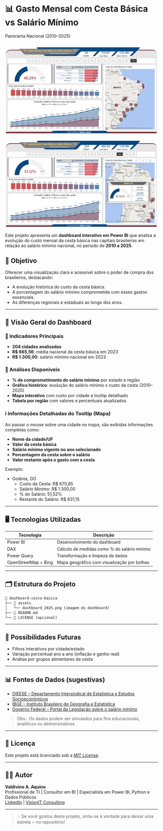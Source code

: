 # 📊 Gasto Mensal com Cesta Básica vs Salário Mínimo
Panorama Nacional (2010–2025)

![Dashboard Screenshot](Custo_CestaBasica_vs_SalarioMinimo.png)
---
![Dashboard Screenshot](Custo_CestaBasica_vs_SalarioMinimo_TOOLTIP.png)

Este projeto apresenta um **dashboard interativo em Power BI** que analisa a evolução do custo mensal da cesta básica nas capitais brasileiras em relação ao salário mínimo nacional, no período de **2010 a 2025**.

## 🎯 Objetivo

Oferecer uma visualização clara e acessível sobre o poder de compra dos brasileiros, destacando:
- A evolução histórica do custo da cesta básica.
- A porcentagem do salário mínimo comprometida com esses gastos essenciais.
- As diferenças regionais e estaduais ao longo dos anos.

---

## 🧾 Visão Geral do Dashboard

### 🔹 Indicadores Principais
- **204 cidades analisadas**
- **R$ 665,56**: média nacional da cesta básica em 2023
- **R$ 1.300,00**: salário mínimo nacional em 2023

### 🔹 Análises Disponíveis
- **% de comprometimento do salário mínimo** por estado e região
- **Gráfico histórico**: evolução do salário mínimo x custo da cesta (2010–2025)
- **Mapa interativo** com custo por cidade e tooltip detalhado
- **Tabela por região** com valores e percentuais atualizados

### ℹ️ Informações Detalhadas do Tooltip (Mapa)
Ao passar o mouse sobre uma cidade no mapa, são exibidas informações completas como:
- **Nome da cidade/UF**
- **Valor da cesta básica**
- **Salário mínimo vigente no ano selecionado**
- **Porcentagem da cesta sobre o salário**
- **Valor restante após o gasto com a cesta**

Exemplo:
- Goiânia, GO
  - Custo da Cesta: R$ 670,85
  - Salário Mínimo: R$ 1.300,00
  - % do Salário: 51,52%
  - Restante do Salário: R$ 631,15

---

## 🖥️ Tecnologias Utilizadas

| Tecnologia   | Descrição                                      |
|--------------|------------------------------------------------|
| Power BI     | Desenvolvimento do dashboard                   |
| DAX          | Cálculo de medidas como % do salário mínimo    |
| Power Query  | Transformação e limpeza de dados               |
| OpenStreetMap + Bing | Mapa geográfico com visualização por bolhas |

---

## 🗂️ Estrutura do Projeto

```
📁 dashboard-cesta-basica
├── 📁 assets
│   └── dashboard_2025.png (imagem do dashboard)
├── 📄 README.md
└── 📄 LICENSE (opcional)
```

---

## 🚀 Possibilidades Futuras

- Filtros interativos por cidade/estado
- Variação percentual ano a ano (inflação e ganho real)
- Análise por grupos alimentares da cesta

---

## 📊 Fontes de Dados (sugestivas)

- [DIEESE – Departamento Intersindical de Estatística e Estudos Socioeconômicos](https://www.dieese.org.br/)
- [IBGE – Instituto Brasileiro de Geografia e Estatística](https://www.ibge.gov.br/)
- [Governo Federal – Portal da Legislação sobre o salário mínimo](https://www.gov.br/)

> Obs.: Os dados podem ser simulados para fins educacionais, analíticos ou demonstrativos.

---

## 📘 Licença

Este projeto está licenciado sob a [MIT License](LICENSE).  

---

## 👨‍💻 Autor

**Valdivino A. Aquino**  
Profissional de TI | Consultor em BI | Especialista em Power BI, Python e Dados Públicos  
[LinkedIn](www.linkedin.com/in/valdivino-aquino-ti-goiania) | [VisionIT Consulting](https://visionint.com.br)

---

> 💡 Se você gostou deste projeto, sinta-se à vontade para deixar uma estrela ⭐ no repositório!
